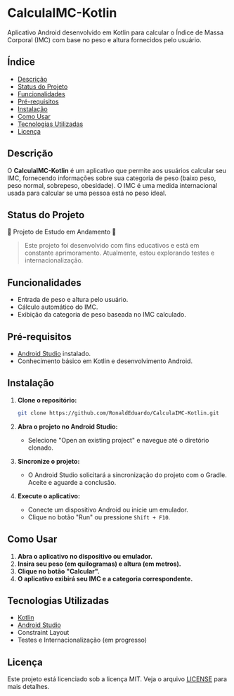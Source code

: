 # CalculaIMC-Kotlin

Aplicativo Android desenvolvido em Kotlin para calcular o Índice de Massa Corporal (IMC) com base no peso e altura fornecidos pelo usuário.

## Índice

- [Descrição](#descrição)
- [Status do Projeto](#status-do-projeto)
- [Funcionalidades](#funcionalidades)
- [Pré-requisitos](#pré-requisitos)
- [Instalação](#instalação)
- [Como Usar](#como-usar)
- [Tecnologias Utilizadas](#tecnologias-utilizadas)
- [Licença](#licença)

## Descrição

O **CalculaIMC-Kotlin** é um aplicativo que permite aos usuários calcular seu IMC, fornecendo informações sobre sua categoria de peso (baixo peso, peso normal, sobrepeso, obesidade). O IMC é uma medida internacional usada para calcular se uma pessoa está no peso ideal.

## Status do Projeto

:construction: Projeto de Estudo em Andamento :construction:

> Este projeto foi desenvolvido com fins educativos e está em constante aprimoramento.
> Atualmente, estou explorando testes e internacionalização.

## Funcionalidades

- Entrada de peso e altura pelo usuário.
- Cálculo automático do IMC.
- Exibição da categoria de peso baseada no IMC calculado.

## Pré-requisitos

- [Android Studio](https://developer.android.com/studio) instalado.
- Conhecimento básico em Kotlin e desenvolvimento Android.

## Instalação

1. **Clone o repositório:**

   ```bash
   git clone https://github.com/RonaldEduardo/CalculaIMC-Kotlin.git
   ```

2. **Abra o projeto no Android Studio:**

   - Selecione "Open an existing project" e navegue até o diretório clonado.

3. **Sincronize o projeto:**

   - O Android Studio solicitará a sincronização do projeto com o Gradle. Aceite e aguarde a conclusão.

4. **Execute o aplicativo:**

   - Conecte um dispositivo Android ou inicie um emulador.
   - Clique no botão "Run" ou pressione `Shift + F10`.

## Como Usar

1. **Abra o aplicativo no dispositivo ou emulador.**
2. **Insira seu peso (em quilogramas) e altura (em metros).**
3. **Clique no botão "Calcular".**
4. **O aplicativo exibirá seu IMC e a categoria correspondente.**

## Tecnologias Utilizadas

- [Kotlin](https://kotlinlang.org/)
- [Android Studio](https://developer.android.com/studio)
- Constraint Layout
- Testes e Internacionalização (em progresso)

## Licença

Este projeto está licenciado sob a licença MIT. Veja o arquivo [LICENSE](LICENSE) para mais detalhes.

